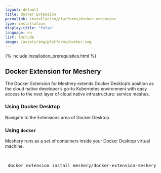 ```yaml
---
layout: default
title: Docker Extension
permalink: installation/platforms/docker-extension
type: installation
display-title: "false"
language: en
list: include
image: /assets/img/platforms/docker.svg
---
```


{% include installation_prerequisites.html %}

## Docker Extension for Meshery

The Docker Extension for Meshery extends Docker Desktop’s position as the cloud native developer’s go-to Kubernetes environment with easy access to the next layer of cloud native infrastructure: service meshes.

### Using Docker Desktop

Navigate to the Extensions area of Docker Desktop.

### Using `docker`

Meshery runs as a set of containers inside your Docker Desktop virtual machine.

<pre class="codeblock-pre">
 <div class="codeblock"><div class="clipboardjs">
 docker extension install meshery/docker-extension-meshery
 </div></div>
 </pre>

